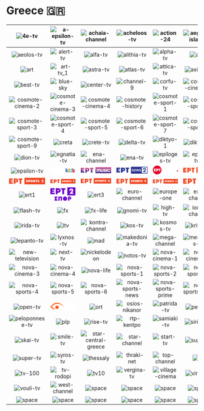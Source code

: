 # Greece 🇬🇷

| ![4e-tv] | ![a-epsilon-tv] | ![achaia-channel] | ![acheloos-tv] | ![action-24] | ![aegean-islands] |
|:---:|:---:|:---:|:---:|:---:|:---:|
| ![aeolos-tv] | ![alert-tv] | ![alfa-tv] | ![alithia-tv] | ![alpha-tv] | ![ant1] |
| ![art] | ![art-tv_1] | ![astra-tv] | ![atlas-tv] | ![attica-tv] | ![axion-tv] |
| ![best-tv] | ![blue-sky] | ![center-tv] | ![channel-9] | ![corfu-tv] | ![cosmote-cinema-1] |
| ![cosmote-cinema-2] | ![cosmote-cinema-3] | ![cosmote-cinema-4] | ![cosmote-history] | ![cosmote-sport-1] | ![cosmote-sport-2] |
| ![cosmote-sport-3] | ![cosmote-sport-4] | ![cosmote-sport-5] | ![cosmote-sport-6] | ![cosmote-sport-7] | ![cosmote-sport-8] |
| ![cosmote-sport-9] | ![creta] | ![crete-tv] | ![delta-tv] | ![diktyo-1] | ![diktyo-tv] |
| ![dion-tv] | ![egnatia-tv] | ![ena-channel] | ![ena-tv] | ![epiloges-tv] | ![epirus-tv1] |
| ![epsilon-tv] | ![ert-kids] | ![ert-music] | ![ert-news-2] | ![ert-news] | ![ert-sports-1] |
| ![ert-sports-2] | ![ert-sports-3] | ![ert-sports-4] | ![ert-sports-5] | ![ert-sports-6] | ![ert-sports] |
| ![ert1] | ![ert2-spor] | ![ert3] | ![euro-channel] | ![europe-one] | ![extra-channel] |
| ![flash-tv] | ![fx] | ![fx-life] | ![gnomi-tv] | ![high-tv] | ![ionian-channel] |
| ![irida-tv] | ![itv] | ![kontra-channel] | ![kos-tv] | ![kosmos-tv] | ![kriti-tv1] |
| ![lepanto-tv] | ![lyxnos-tv] | ![mad] | ![makedonia-tv] | ![mega-channel] | ![mesogeios-tv] |
| ![new-television] | ![next-tv] | ![nickelodeon] | ![notos-tv] | ![nova-cinema-1] | ![nova-cinema-2] |
| ![nova-cinema-3] | ![nova-cinema-4] | ![nova-life] | ![nova-sports-1] | ![nova-sports-2] | ![nova-sports-3] |
| ![nova-sports-4] | ![nova-sports-5] | ![nova-sports-6] | ![nova-sports-news] | ![nova-sports-prime] | ![nova-sports-start] |
| ![open-tv] | ![orestiada-tv] | ![ort] | ![osios-nikanor] | ![patrida-tv] | ![pella-tv] |
| ![peloponnese-tv] | ![plp] | ![rise-tv] | ![rtp-kentpo] | ![samiaki-tv] | ![sirina-tv] |
| ![skai-tv] | ![smile-tv] | ![star-central-greece] | ![star-channel] | ![start-tv] | ![super-b] |
| ![super-tv] | ![syros-tv] | ![thessaly] | ![thraki-net] | ![top-channel] | ![trt] |
| ![tv-100] | ![tv-rodopi] | ![tv10] | ![vergina-tv] | ![village-cinema] | ![vima-tv] |
| ![vouli-tv] | ![west-channel] | ![space] | ![space] | ![space] | ![space] |
| ![space] | ![space] | ![space] | ![space] | ![space] | ![space] |


[4e-tv]:4e-tv-gr.png
[a-epsilon-tv]:a-epsilon-tv-gr.png
[achaia-channel]:achaia-channel-gr.png
[acheloos-tv]:acheloos-tv-gr.png
[action-24]:action-24-gr.png
[aegean-islands]:aegean-islands-gr.png
[aeolos-tv]:aeolos-tv-gr.png
[alert-tv]:alert-tv-gr.png
[alfa-tv]:alfa-tv-gr.png
[alithia-tv]:alithia-tv-gr.png
[alpha-tv]:alpha-tv-gr.png
[ant1]:ant1-gr.png
[art]:art-gr.png
[art-tv_1]:art-tv_1-gr.png
[astra-tv]:astra-tv-gr.png
[atlas-tv]:atlas-tv-gr.png
[attica-tv]:attica-tv-gr.png
[axion-tv]:axion-tv-gr.png
[best-tv]:best-tv-gr.png
[blue-sky]:blue-sky-gr.png
[center-tv]:center-tv-gr.png
[channel-9]:channel-9-gr.png
[corfu-tv]:corfu-tv-gr.png
[cosmote-cinema-1]:cosmote-cinema-1-gr.png
[cosmote-cinema-2]:cosmote-cinema-2-gr.png
[cosmote-cinema-3]:cosmote-cinema-3-gr.png
[cosmote-cinema-4]:cosmote-cinema-4-gr.png
[cosmote-history]:cosmote-history-gr.png
[cosmote-sport-1]:cosmote-sport-1-gr.png
[cosmote-sport-2]:cosmote-sport-2-gr.png
[cosmote-sport-3]:cosmote-sport-3-gr.png
[cosmote-sport-4]:cosmote-sport-4-gr.png
[cosmote-sport-5]:cosmote-sport-5-gr.png
[cosmote-sport-6]:cosmote-sport-6-gr.png
[cosmote-sport-7]:cosmote-sport-7-gr.png
[cosmote-sport-8]:cosmote-sport-8-gr.png
[cosmote-sport-9]:cosmote-sport-9-gr.png
[creta]:creta-gr.png
[crete-tv]:crete-tv-gr.png
[delta-tv]:delta-tv-gr.png
[diktyo-1]:diktyo-1-gr.png
[diktyo-tv]:diktyo-tv-gr.png
[dion-tv]:dion-tv-gr.png
[egnatia-tv]:egnatia-tv-gr.png
[ena-channel]:ena-channel-gr.png
[ena-tv]:ena-tv-gr.png
[epiloges-tv]:epiloges-tv-gr.png
[epirus-tv1]:epirus-tv1-gr.png
[epsilon-tv]:epsilon-tv-gr.png
[ert-kids]:ert-kids-gr.png
[ert-music]:ert-music-gr.png
[ert-news-2]:ert-news-2-gr.png
[ert-news]:ert-news-gr.png
[ert-sports-1]:ert-sports-1-gr.png
[ert-sports-2]:ert-sports-2-gr.png
[ert-sports-3]:ert-sports-3-gr.png
[ert-sports-4]:ert-sports-4-gr.png
[ert-sports-5]:ert-sports-5-gr.png
[ert-sports-6]:ert-sports-6-gr.png
[ert-sports]:ert-sports-gr.png
[ert1]:ert1-gr.png
[ert2-spor]:ert2-spor-gr.png
[ert3]:ert3-gr.png
[euro-channel]:euro-channel-gr.png
[europe-one]:europe-one-gr.png
[extra-channel]:extra-channel-gr.png
[flash-tv]:flash-tv-gr.png
[fx]:fx-gr.png
[fx-life]:fx-life-gr.png
[gnomi-tv]:gnomi-tv-gr.png
[high-tv]:high-tv-gr.png
[ionian-channel]:ionian-channel-gr.png
[irida-tv]:irida-tv-gr.png
[itv]:itv-gr.png
[kontra-channel]:kontra-channel-gr.png
[kos-tv]:kos-tv-gr.png
[kosmos-tv]:kosmos-tv-gr.png
[kriti-tv1]:kriti-tv1-gr.png
[lepanto-tv]:lepanto-tv-gr.png
[lyxnos-tv]:lyxnos-tv-gr.png
[mad]:mad-gr.png
[makedonia-tv]:makedonia-tv-gr.png
[mega-channel]:mega-channel-gr.png
[mesogeios-tv]:mesogeios-tv-gr.png
[new-television]:new-television-gr.png
[next-tv]:next-tv-gr.png
[nickelodeon]:nickelodeon-gr.png
[notos-tv]:notos-tv-gr.png
[nova-cinema-1]:nova-cinema-1-gr.png
[nova-cinema-2]:nova-cinema-2-gr.png
[nova-cinema-3]:nova-cinema-3-gr.png
[nova-cinema-4]:nova-cinema-4-gr.png
[nova-life]:nova-life-gr.png
[nova-sports-1]:nova-sports-1-gr.png
[nova-sports-2]:nova-sports-2-gr.png
[nova-sports-3]:nova-sports-3-gr.png
[nova-sports-4]:nova-sports-4-gr.png
[nova-sports-5]:nova-sports-5-gr.png
[nova-sports-6]:nova-sports-6-gr.png
[nova-sports-news]:nova-sports-news-gr.png
[nova-sports-prime]:nova-sports-prime-gr.png
[nova-sports-start]:nova-sports-start-gr.png
[open-tv]:open-tv-gr.png
[orestiada-tv]:orestiada-tv-gr.png
[ort]:ort-gr.png
[osios-nikanor]:osios-nikanor-gr.png
[patrida-tv]:patrida-tv-gr.png
[pella-tv]:pella-tv-gr.png
[peloponnese-tv]:peloponnese-tv-gr.png
[plp]:plp-gr.png
[rise-tv]:rise-tv-gr.png
[rtp-kentpo]:rtp-kentpo-gr.png
[samiaki-tv]:samiaki-tv-gr.png
[sirina-tv]:sirina-tv-gr.png
[skai-tv]:skai-tv-gr.png
[smile-tv]:smile-tv-gr.png
[star-central-greece]:star-central-greece-gr.png
[star-channel]:star-channel-gr.png
[start-tv]:start-tv-gr.png
[super-b]:super-b-gr.png
[super-tv]:super-tv-gr.png
[syros-tv]:syros-tv-gr.png
[thessaly]:thessaly-gr.png
[thraki-net]:thraki-net-gr.png
[top-channel]:top-channel-gr.png
[trt]:trt-gr.png
[tv-100]:tv-100-gr.png
[tv-rodopi]:tv-rodopi-gr.png
[tv10]:tv10-gr.png
[vergina-tv]:vergina-tv-gr.png
[village-cinema]:village-cinema-gr.png
[vima-tv]:vima-tv-gr.png
[vouli-tv]:vouli-tv-gr.png
[west-channel]:west-channel-gr.png

[space]:../../misc/space-1500.png "Space"

